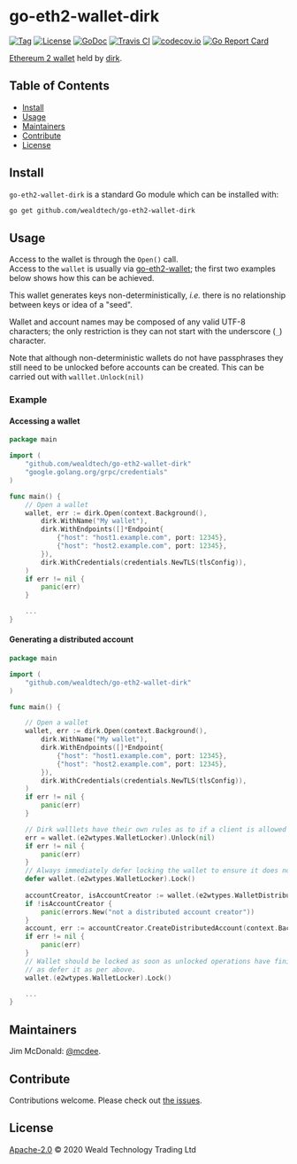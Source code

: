 # go-eth2-wallet-dirk

[![Tag](https://img.shields.io/github/tag/wealdtech/go-eth2-wallet-dirk.svg)](https://github.com/wealdtech/go-eth2-wallet-dirk/releases/)
[![License](https://img.shields.io/github/license/wealdtech/go-eth2-wallet-dirk.svg)](LICENSE)
[![GoDoc](https://godoc.org/github.com/wealdtech/go-eth2-wallet-dirk?status.svg)](https://godoc.org/github.com/wealdtech/go-eth2-wallet-dirk)
[![Travis CI](https://img.shields.io/travis/wealdtech/go-eth2-wallet-dirk.svg)](https://travis-ci.org/wealdtech/go-eth2-wallet-dirk)
[![codecov.io](https://img.shields.io/codecov/c/github/wealdtech/go-eth2-wallet-dirk.svg)](https://codecov.io/github/wealdtech/go-eth2-wallet-dirk)
[![Go Report Card](https://goreportcard.com/badge/github.com/wealdtech/go-eth2-wallet-dirk)](https://goreportcard.com/report/github.com/wealdtech/go-eth2-wallet-dirk)

[Ethereum 2 wallet](https://github.com/wealdtech/go-eth2-wallet) held by [dirk](https://github.com/attestantio/dirk).


## Table of Contents

- [Install](#install)
- [Usage](#usage)
- [Maintainers](#maintainers)
- [Contribute](#contribute)
- [License](#license)

## Install

`go-eth2-wallet-dirk` is a standard Go module which can be installed with:

```sh
go get github.com/wealdtech/go-eth2-wallet-dirk
```

## Usage


Access to the wallet is through the `Open()` call.  
Access to the `wallet` is usually via [go-eth2-wallet](https://github.com/wealdtech/go-eth2-wallet); the first two examples below shows how this can be achieved.

This wallet generates keys non-deterministically, _i.e._ there is no relationship between keys or idea of a "seed".

Wallet and account names may be composed of any valid UTF-8 characters; the only restriction is they can not start with the underscore (`_`) character.

Note that although non-deterministic wallets do not have passphrases they still need to be unlocked before accounts can be created.  This can be carried out with `walllet.Unlock(nil)`

### Example

#### Accessing a wallet
```go
package main

import (
    "github.com/wealdtech/go-eth2-wallet-dirk"
    "google.golang.org/grpc/credentials"
)

func main() {
    // Open a wallet
    wallet, err := dirk.Open(context.Background(),
        dirk.WithName("My wallet"),
        dirk.WithEndpoints([]*Endpoint{
            {"host": "host1.example.com", port: 12345},
            {"host": "host2.example.com", port: 12345},
        }),
        dirk.WithCredentials(credentials.NewTLS(tlsConfig)),
    )
    if err != nil {
        panic(err)
    }

    ...
}
```

#### Generating a distributed account
```go
package main

import (
    "github.com/wealdtech/go-eth2-wallet-dirk"
)

func main() {

    // Open a wallet
    wallet, err := dirk.Open(context.Background(),
        dirk.WithName("My wallet"),
        dirk.WithEndpoints([]*Endpoint{
            {"host": "host1.example.com", port: 12345},
            {"host": "host2.example.com", port: 12345},
        }),
        dirk.WithCredentials(credentials.NewTLS(tlsConfig)),
    )
    if err != nil {
        panic(err)
    }

    // Dirk walllets have their own rules as to if a client is allowed to unlock them.
    err = wallet.(e2wtypes.WalletLocker).Unlock(nil)
    if err != nil {
        panic(err)
    }
    // Always immediately defer locking the wallet to ensure it does not remain unlocked outside of the function.
    defer wallet.(e2wtypes.WalletLocker).Lock()
    
    accountCreator, isAccountCreator := wallet.(e2wtypes.WalletDistributedAccountCreator)
    if !isAccountCreator {
        panic(errors.New("not a distributed account creator"))
    }
    account, err := accountCreator.CreateDistributedAccount(context.Background(),"My account", 2, 3, nil)
    if err != nil {
        panic(err)
    }
    // Wallet should be locked as soon as unlocked operations have finished; it is safe to explicitly call wallet.Lock() as well
    // as defer it as per above.
    wallet.(e2wtypes.WalletLocker).Lock()

    ...
}
```

## Maintainers

Jim McDonald: [@mcdee](https://github.com/mcdee).

## Contribute

Contributions welcome. Please check out [the issues](https://github.com/wealdtech/go-eth2-wallet-nd/issues).

## License

[Apache-2.0](LICENSE) © 2020 Weald Technology Trading Ltd
